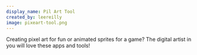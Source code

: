 ```yaml
---
display_name: Pil Art Tool
created_by: leereilly
image: pixeart-tool.png
---
```

Creating pixel art for fun or animated sprites for a game? The digital artist in you will love these apps and tools!
